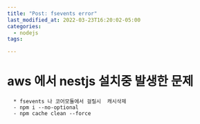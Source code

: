 ```yaml
---
title: "Post: fsevents error"
last_modified_at: 2022-03-23T16:20:02-05:00
categories:
  - nodejs
tags:

---
```


# aws 에서 nestjs 설치중 발생한 문제
```
  * fsevents 나 코어모듈에서 걸릴시  캐시삭제
  - npm i --no-optional
  - npm cache clean --force

```



